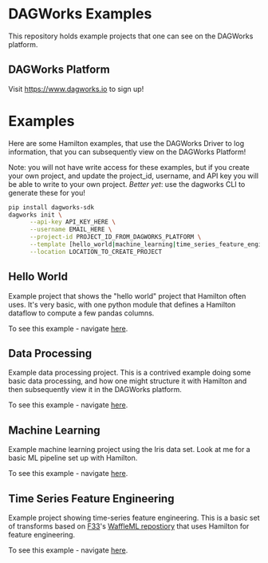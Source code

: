 # DAGWorks Examples
This repository holds example projects that one can see on the DAGWorks platform.

## DAGWorks Platform
Visit https://www.dagworks.io to sign up!

# Examples
Here are some Hamilton examples, that use the DAGWorks Driver to log information, that 
you can subsequently view on the DAGWorks Platform! 

Note: you will not have write access for these examples, but if you create your own project, 
and update the project_id, username, and API key you will be able to write to your own project.
*Better yet*: use the dagworks CLI to generate these for you! 

```bash
pip install dagworks-sdk
dagworks init \
      --api-key API_KEY_HERE \
      --username EMAIL_HERE \
      --project-id PROJECT_ID_FROM_DAGWORKS_PLATFORM \
      --template [hello_world|machine_learning|time_series_feature_engineering|data_processing] \
      --location LOCATION_TO_CREATE_PROJECT
```

## Hello World
Example project that shows the "hello world" project that Hamilton often uses.
It's very basic, with one python module that defines a Hamilton dataflow to compute a few pandas columns.

To see this example - navigate [here](https://app.dagworks.io/dashboard/project/2).


## Data Processing
Example data processing project. This is a contrived example doing some basic data processing,
and how one might structure it with Hamilton and then subsequently view it in the DAGWorks platform.

To see this example - navigate [here](https://app.dagworks.io/dashboard/project/32).

## Machine Learning
Example machine learning project using the Iris data set. Look at me for a basic ML pipeline 
set up with Hamilton.

To see this example - navigate [here](https://app.dagworks.io/dashboard/project/29).

## Time Series Feature Engineering
Example project showing time-series feature engineering. This is a basic set of transforms based on
[F33](https://www.f33.ai)'s [WaffleML repostiory](https://github.com/F33AI/waffleml-examples/tree/master/kaggle_store_item_demand_forecasting)
that uses Hamilton for feature engineering. 

To see this example - navigate [here](https://app.dagworks.io/dashboard/project/31).


